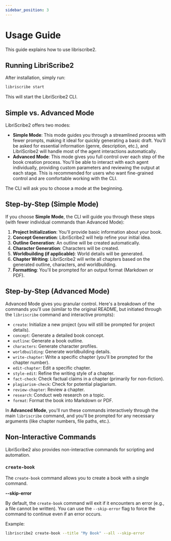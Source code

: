 ```yaml
---
sidebar_position: 3
---
```


# Usage Guide

This guide explains how to use libriscribe2.

## Running LibriScribe2

After installation, simply run:

```bash
libriscribe start
```

This will start the LibriScribe2 CLI.

## Simple vs. Advanced Mode

LibriScribe2 offers two modes:

- **Simple Mode**: This mode guides you through a streamlined process with fewer prompts, making it ideal for quickly generating a basic draft. You'll be asked for essential information (genre, description, etc.), and LibriScribe2 will handle most of the agent interactions automatically.
- **Advanced Mode**: This mode gives you full control over each step of the book creation process. You'll be able to interact with each agent individually, providing custom parameters and reviewing the output at each stage. This is recommended for users who want fine-grained control and are comfortable working with the CLI.

The CLI will ask you to choose a mode at the beginning.

## Step-by-Step (Simple Mode)

If you choose **Simple Mode**, the CLI will guide you through these steps (with fewer individual commands than Advanced Mode):

1. **Project Initialization**: You'll provide basic information about your book.
2. **Concept Generation**: LibriScribe2 will help refine your initial idea.
3. **Outline Generation**: An outline will be created automatically.
4. **Character Generation**: Characters will be created.
5. **Worldbuilding (if applicable)**: World details will be generated.
6. **Chapter Writing**: LibriScribe2 will write all chapters based on the generated outline, characters, and worldbuilding.
7. **Formatting**: You'll be prompted for an output format (Markdown or PDF).

## Step-by-Step (Advanced Mode)

Advanced Mode gives you granular control. Here's a breakdown of the commands you'll use (similar to the original README, but initiated through the `libriscribe` command and interactive prompts):

- `create`: Initialize a new project (you will still be prompted for project details).
- `concept`: Generate a detailed book concept.
- `outline`: Generate a book outline.
- `characters`: Generate character profiles.
- `worldbuilding`: Generate worldbuilding details.
- `write-chapter`: Write a specific chapter (you'll be prompted for the chapter number).
- `edit-chapter`: Edit a specific chapter.
- `style-edit`: Refine the writing style of a chapter.
- `fact-check`: Check factual claims in a chapter (primarily for non-fiction).
- `plagiarism-check`: Check for potential plagiarism.
- `review-chapter`: Review a chapter.
- `research`: Conduct web research on a topic.
- `format`: Format the book into Markdown or PDF.

In **Advanced Mode**, you'll run these commands interactively through the main `libriscribe` command, and you'll be prompted for any necessary arguments (like chapter numbers, file paths, etc.).

## Non-Interactive Commands

LibriScribe2 also provides non-interactive commands for scripting and automation.

### `create-book`

The `create-book` command allows you to create a book with a single command.

**--skip-error**

By default, the `create-book` command will exit if it encounters an error (e.g., a file cannot be written). You can use the `--skip-error` flag to force the command to continue even if an error occurs.

Example:
```bash
libriscribe2 create-book --title "My Book" --all --skip-error
```
